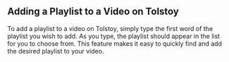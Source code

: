 ## Adding a Playlist to a Video on Tolstoy

To add a playlist to a video on Tolstoy, simply type the first word of the playlist you wish to add. As you type, the playlist should appear in the list for you to choose from. This feature makes it easy to quickly find and add the desired playlist to your video.